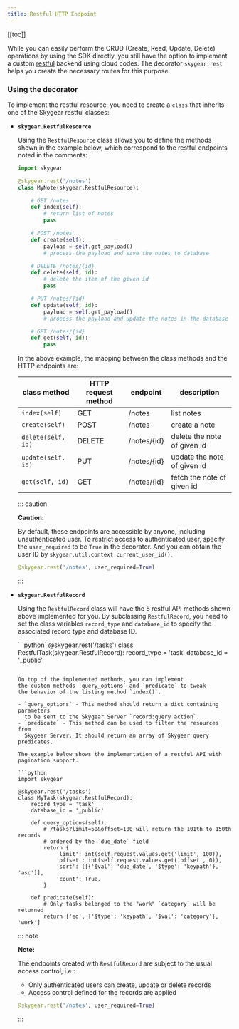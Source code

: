 ```yaml
---
title: Restful HTTP Endpoint
---
```


[[toc]]

While you can easily perform the CRUD (Create, Read, Update, Delete)
operations by using the SDK directly, you still have the option
to implement a custom [restful][restful-wiki] backend using cloud codes.
The decorator `skygear.rest` helps you create the necessary routes
for this purpose.

### Using the decorator

To implement the restful resource, you need to create a `class`
that inherits one of the Skygear restful classes:

- **`skygear.RestfulResource`**
  
  Using the `RestfulResource` class allows you to define the methods
  shown in the example below, which correspond to the restful endpoints
  noted in the comments:

  ```python
  import skygear

  @skygear.rest('/notes')
  class MyNote(skygear.RestfulResource):

      # GET /notes
      def index(self):
          # return list of notes
          pass

      # POST /notes
      def create(self):
          payload = self.get_payload()
          # process the payload and save the notes to database

      # DELETE /notes/{id}
      def delete(self, id):
          # delete the item of the given id
          pass

      # PUT /notes/{id}
      def update(self, id):
          payload = self.get_payload()
          # process the payload and update the notes in the database

      # GET /notes/{id}
      def get(self, id):
          pass
  ```

  In the above example, the mapping between the class methods and
  the HTTP endpoints are:

  | class method | HTTP request method | endpoint | description |
  |---|---|---|---|
  | `index(self)` | GET | /notes | list notes |
  | `create(self)` | POST | /notes | create a note |
  | `delete(self, id)` | DELETE | /notes/{id} | delete the note of given id |
  | `update(self, id)` | PUT | /notes/{id} | update the note of given id |
  | `get(self, id)` | GET | /notes/{id} | fetch the note of given id |

  ::: caution

  **Caution:**

  By default, these endpoints are accessible by anyone,
  including unauthenticated user.
  To restrict access to authenticated user, specify the `user_required`
  to be `True` in the decorator. And you can obtain the user ID by
  `skygear.util.context.current_user_id()`.

  ```python
  @skygear.rest('/notes', user_required=True)
  ```

  :::

- **`skygear.RestfulRecord`**

  Using the `RestfulRecord` class will have the 5 restful API methods
  shown above implemented for you. By subclassing `RestfulRecord`,
  you need to set the class variables `record_type` and `database_id` to specify
  the associated record type and database ID.
  
  ```python`
  @skygear.rest('/tasks')
  class RestfulTask(skygear.RestfulRecord):
      record_type = 'task'
      database_id = '_public'
  ```

  On top of the implemented methods, you can implement
  the custom methods `query_options` and `predicate` to tweak
  the behavior of the listing method `index()`.

  - `query_options` - This method should return a dict containing parameters
    to be sent to the Skygear Server `record:query action`.
  - `predicate` - This method can be used to filter the resources from
    Skygear Server. It should return an array of Skygear query predicates.

  The example below shows the implementation of a restful API with
  pagination support.

  ```python
  import skygear

  @skygear.rest('/tasks')
  class MyTask(skygear.RestfulRecord):
      record_type = 'task'
      database_id = '_public'

      def query_options(self):
          # /tasks?limit=50&offset=100 will return the 101th to 150th records
          # ordered by the `due_date` field
          return {
              'limit': int(self.request.values.get('limit', 100)),
              'offset': int(self.request.values.get('offset', 0)),
              'sort': [[{'$val': 'due_date', '$type': 'keypath'}, 'asc']],
              'count': True,
          }

      def predicate(self):
          # Only tasks belonged to the "work" `category` will be returned
          return ['eq', {'$type': 'keypath', '$val': 'category'}, 'work']
  ```

  ::: note

  **Note:**

  The endpoints created with `RestfulRecord` are subject to the usual
  access control, i.e.:

  - Only authenticated users can create, update or delete records
  - Access control defined for the records are applied

  ```python
  @skygear.rest('/notes', user_required=True)
  ```

  :::

[restful-wiki]: https://en.wikipedia.org/wiki/Representational_state_transfer#Applied_to_web_services
